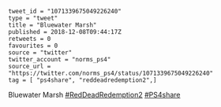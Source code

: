 ```
tweet_id = "1071339675049226240"
type = "tweet"
title = "Bluewater Marsh"
published = 2018-12-08T09:44:17Z
retweets = 0
favourites = 0
source = "twitter"
twitter_account = "norms_ps4"
source_url = "https://twitter.com/norms_ps4/status/1071339675049226240"
tag = [ "ps4share", "reddeadredemption2",]
```

Bluewater Marsh [#RedDeadRedemption2](/tags/reddeadredemption2/) [#PS4share](/tags/ps4share/)

<p class='image'><img src='http://mnf.m17s.net/2018/12/08/Dt4pwUEWsAAlagR.jpg' alt=''></p>

